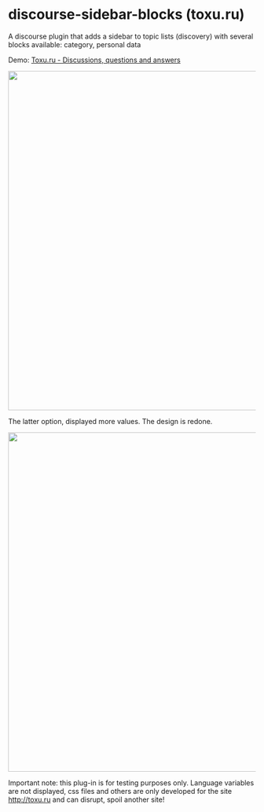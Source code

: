 # discourse-sidebar-blocks (toxu.ru)

A discourse plugin that adds a sidebar to topic lists (discovery) with several blocks available: category, personal data

Demo: <a href="http://toxu.ru">Toxu.ru - Discussions, questions and answers</a>

<img src="http://toxu.ru/uploads/default/optimized/2X/2/2954850ac43721a01deb8cc0436d82578540e0bb_1_690x443.jpg" width="690">

The latter option, displayed more values. The design is redone.

<img src="https://meta-s3-cdn.global.ssl.fastly.net/optimized/3X/c/c/cc59b003f4923c458400c002ea2f5a25c46b41fe_1_690x268.jpg" width="690">

Important note: this plug-in is for testing purposes only. Language variables are not displayed, css files and others are only developed for the site http://toxu.ru and can disrupt, spoil another site!
